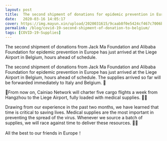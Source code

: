 ```yaml
---
layout: post
title:  The second shipment of donations for epidemic prevention in Europe has just arrived at the Liege Airport in Belgium
date:   2020-03-16 14:05:17
cover: https://img.mayun.xin/upload/2020031615/9caab8f0e5424cf467c7006b19865ffe.JPG
permalink: /blog/covid-19-second-shipment-of-donation-to-belgium/
tags: [COVID-19-Supplies]
---
```


The second shipment of donations from Jack Ma Foundation and Alibaba Foundation for epidemic prevention in Europe has just arrived at the Liege Airport in Belgium, hours ahead of schedule.

The second shipment of donations from Jack Ma Foundation and Alibaba Foundation for epidemic prevention in Europe has just arrived at the Liege Airport in Belgium, hours ahead of schedule. The supplies arrived so far will be forwarded immediately to Italy and Belgium. 

From now on, Cainiao Network will charter five cargo flights a week from Hangzhou to the Liege Airport, fully loaded with medical supplies. 

Drawing from our experience in the past two months, we have learned that time is critical to saving lives. Medical supplies are the most important in preventing the spread of the virus. Whenever we source a batch of supplies, we will race against time to deliver these resources. 

All the best to our friends in Europe！
